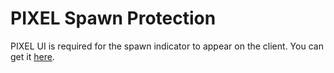 # PIXEL Spawn Protection
PIXEL UI is required for the spawn indicator to appear on the client. You can get it [here](https://github.com/TomDotBat/pixel-ui).
